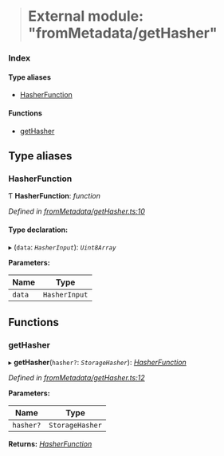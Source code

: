 > # External module: "fromMetadata/getHasher"

### Index

#### Type aliases

* [HasherFunction](_frommetadata_gethasher_.md#hasherfunction)

#### Functions

* [getHasher](_frommetadata_gethasher_.md#gethasher)

## Type aliases

###  HasherFunction

Ƭ **HasherFunction**: *function*

*Defined in [fromMetadata/getHasher.ts:10](https://github.com/polkadot-js/api/blob/7229a5f/packages/type-storage/src/fromMetadata/getHasher.ts#L10)*

#### Type declaration:

▸ (`data`: *`HasherInput`*): *`Uint8Array`*

**Parameters:**

Name | Type |
------ | ------ |
`data` | `HasherInput` |

## Functions

###  getHasher

▸ **getHasher**(`hasher?`: *`StorageHasher`*): *[HasherFunction](_frommetadata_gethasher_.md#hasherfunction)*

*Defined in [fromMetadata/getHasher.ts:12](https://github.com/polkadot-js/api/blob/7229a5f/packages/type-storage/src/fromMetadata/getHasher.ts#L12)*

**Parameters:**

Name | Type |
------ | ------ |
`hasher?` | `StorageHasher` |

**Returns:** *[HasherFunction](_frommetadata_gethasher_.md#hasherfunction)*